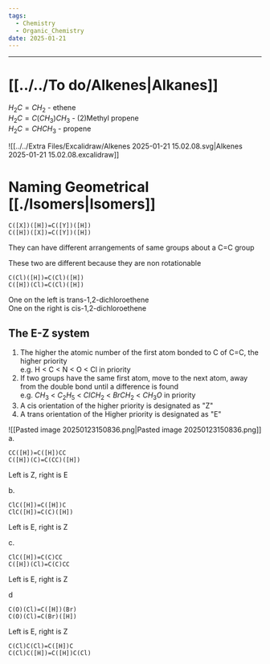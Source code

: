 ```yaml
---
tags:
  - Chemistry
  - Organic_Chemistry
date: 2025-01-21
---
```

---  
# [[../../To do/Alkenes|Alkanes]]  
$H_2C=CH_2$ - ethene  
$H_2C=C(CH_3)CH_3$ - (2)Methyl propene  
$H_2C=CHCH_3$ - propene  
  
![[../../Extra Files/Excalidraw/Alkenes 2025-01-21 15.02.08.svg|Alkenes 2025-01-21 15.02.08.excalidraw]]  
  
# Naming Geometrical [[./Isomers|Isomers]]  
```smiles  
C([X])([H])=C([Y])([H])  
C([H])([X])=C([Y])([H])  
```  
They can have different arrangements of same groups about a C=C group  
  
These two are different because they are non rotationable  
  
```smiles  
C(Cl)([H])=C(Cl)([H])  
C([H])(Cl)=C(Cl)([H])  
```  
One on the left is trans-1,2-dichloroethene  
One on the right is cis-1,2-dichloroethene  
  
## The E-Z system  
1. The higher the atomic number of the first atom bonded to C of C=C, the higher priority  
e.g. H < C < N < O < Cl in priority  
2. If two groups have the same first atom, move to the next atom, away from the double bond until a difference is found  
e.g. $CH_3$ < $C_2H_5$ < $ClCH_2$ < $BrCH_2$ < $CH_3O$ in priority  
3. A cis orientation of the higher priority is designated as "Z"  
4. A trans orientation of the Higher priority is designated as "E"  
  
![[Pasted image 20250123150836.png|Pasted image 20250123150836.png]]  
a.  
```smiles  
CC([H])=C([H])CC  
C([H])(C)=C(CC)([H])  
```  
Left is Z, right is E  
  
b.   
```smiles  
ClC([H])=C([H])C  
ClC([H])=C(C)([H])  
```  
Left is E, right is Z  
  
c.   
```smiles  
ClC([H])=C(C)CC  
C([H])(Cl)=C(C)CC  
```  
Left is E, right is Z  
  
d  
```smiles  
C(O)(Cl)=C([H])(Br)  
C(O)(Cl)=C(Br)([H])  
```  
Left is E, right is Z  
  
```smiles  
C(Cl)C(Cl)=C([H])C  
C(Cl)C([H])=C([H])C(Cl)  
```  
